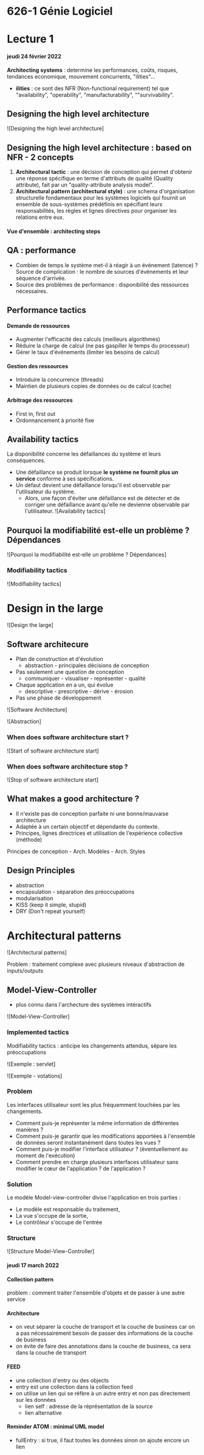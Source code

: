 # 626-1 Génie Logiciel

# Lecture 1
#### jeudi 24 février 2022

**Architecting systems** : determine les performances, coûts, risques, tendances economique, mouvement concurrents, "ilities"...
- **ilities** : ce sont des NFR (Non-functional requirement) tel que "availability", "operability", "manufacturability", ""survivability".

## Designing the high level architecture
![Designing the high level architecture]

## Designing the high level architecture : based on NFR - 2 concepts
1. **Architectural tactic** : une décision de conception qui permet d'obtenir une réponse spécifique en terme d'attributs de qualité (Quality attribute), fait par un "quality-attribute analysis model".
2. **Architectural pattern (architectural style)** :  une schema d'organisation structurelle fondamentaux pour les systèmes logiciels qui fournit un ensemble de sous-systèmes prédéfinis en spécifiant leurs responsabilités, les règles et lignes directives pour organiser les relations entre eux.

#### Vue d'ensemble : architecting steps

## QA : performance
- Combien de temps le système met-il à réagir à un événement (latence) ?  Source de complication : le nombre de sources d'événements et leur séquence d'arrivée.
- Source des problèmes de performance : disponibilité des ressources nécessaires.

## Performance tactics
#### Demande de ressources
- Augmenter l'efficacité des calculs (meilleurs algorithmes)
- Réduire la charge de calcul (ne pas gaspiller le temps du processeur)
- Gérer le taux d'événements (limiter les besoins de calcul)
#### Gestion des ressources
- Introduire la concurrence (threads)
- Maintien de plusieurs copies de données ou de calcul (cache)
#### Arbitrage des ressources
- First in, first out
- Ordonnancement à priorité fixe

## Availability tactics
La disponibilité concerne les défaillances du système et leurs conséquences.
- Une défaillance se produit lorsque **le système ne fournit plus un service** conforme à ses spécifications.
- Un défaut devient une défaillance lorsqu'il est observable par l'utilisateur du système. 
  - Alors, une façon d'éviter une défaillance est de détecter et de corriger une défaillance avant qu'elle ne devienne observable par l'utilisateur. 
![Availability tactics]

## Pourquoi la modifiabilité est-elle un problème ? Dépendances
![Pourquoi la modifiabilité est-elle un problème ? Dépendances]

### Modifiability tactics
![Modifiability tactics]

# Design in the large
![Design the large]

## Software architecure
- Plan de construction et d'évolution
  - abstraction - principales décisions de conception
- Pas seulement une question de conception
  - communiquer - visualiser - représenter - qualité
- Chaque application en a un, qui évolue
  - descriptive - prescriptive - dérive - érosion
- Pas une phase de développement

![Software Architecture]

![Abstraction]

### When does software architecture start ?
![Start of software architecture start]

### When does software architecture stop ?
![Stop of software architecture start]

## What makes a good architecture ?
- Il n'existe pas de conception parfaite ni une bonne/mauvaise architecture
- Adaptée à un certain objectif et dépendante du contexte.
- Principes, lignes directrices et utilisation de l'expérience collective (méthode)

Principes de conception - Arch. Modèles - Arch. Styles

## Design Principles
- abstraction
- encapsulation - séparation des préoccupations
- modularisation
- KISS (keep it simple, stupid)
- DRY (Don't repeat yourself)

# Architectural patterns
![Architectural patterns]

Problem : traitement complexe avec plusieurs niveaux d'abstraction de inputs/outputs

## Model-View-Controller
- plus connu dans l'archecture des systèmes intéractifs

![Model-View-Controller]

### Implemented tactics
Modifiability tactics : anticipe les changements attendus, sépare les préoccupations

![Exemple : servlet]

![Exemple - votations]

### Problem  
Les interfaces utilisateur sont les plus fréquemment touchées par les changements.
- Comment puis-je représenter la même information de différentes manières ?
- Comment puis-je garantir que les modifications apportées à l'ensemble de données seront instantanément dans toutes les vues ?
- Comment puis-je modifier l'interface utilisateur ? (éventuellement au moment de l'exécution)
- Comment prendre en charge plusieurs interfaces utilisateur sans modifier le cœur de l'application ?
de l'application ?

### Solution
Le modèle Model-view-controller divise l'application en trois parties :
- Le modèle est responsable du traitement,
- La vue s'occupe de la sortie,
- Le contrôleur s'occupe de l'entrée

### Structure
![Structure Model-View-Controller]


#### jeudi 17 march 2022
#### Collection pattern
problem : comment traiter l'ensemble d'objets et de passer à une autre service



#### Architecture
- on veut séparer la couche de transport et la couche de business car on a pas nécessairement besoin de passer des informations de la couche de business
- on évite de faire des annotations dans la couche de business, ca sera dans la couche de transport

#### FEED
- une collection d'entry ou des objects
- entry est une collection dans la collection feed
- on utilise un lien qui se réfère à un autre entry et non pas directement sur les données
    - lien self : adresse de la réprésentation de la source
    - lien alternative

#### Reminder ATOM : minimal UML model
- fullEntry : si true, il faut toutes les données sinon on ajoute encore un lien
